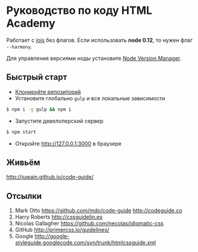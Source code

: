 # Руководство по коду HTML Academy

Работает с [iojs](https://iojs.org/en/index.html) без флагов. Если использовать **node 0.12**, то нужен флаг `--harmony`.

Для управления версиями ноды установите [Node Version Manager](https://github.com/creationix/nvm).

## Быстрый старт

* [Клонируйте репозиторий](https://github.com/htmlacademy/kit/releases/latest)
* Установите глобально `gulp` и все локальные зависимости

```bash
$ npm i -g gulp && npm i
```

* Запустите девелоперский сервер

```bash
$ npm start
```

* Откройте http://127.0.0.1:3000 в браузере

## Живьём
http://juwain.github.io/code-guide/

## Отсылки

1. Mark Otto https://github.com/mdo/code-guide http://codeguide.co
2. Harry Roberts http://cssguidelin.es
3. Nicolas Gallagher https://github.com/necolas/idiomatic-css
6. GitHub http://primercss.io/guidelines/
7. Google http://google-styleguide.googlecode.com/svn/trunk/htmlcssguide.xml
